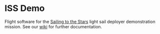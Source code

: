 # ISS Demo
Flight software for the [Sailing to the Stars](https://www.spacecraftresearch.com/sailing-to-the-stars) light sail deployer demonstration mission. See our [wiki](https://github.com/Alpha-CubeSat/ISS-Demo/wiki) for further documentation.
